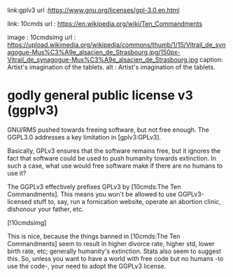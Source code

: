 link:gplv3
url :https://www.gnu.org/licenses/gpl-3.0.en.html

link: 10cmds
url : https://en.wikipedia.org/wiki/Ten_Commandments

image  : 10cmdsimg
url    : https://upload.wikimedia.org/wikipedia/commons/thumb/1/15/Vitrail_de_synagogue-Mus%C3%A9e_alsacien_de_Strasbourg.jpg/150px-Vitrail_de_synagogue-Mus%C3%A9e_alsacien_de_Strasbourg.jpg
caption: Artist's imagination of the tablets.
alt    : Artist's imagination of the tablets.

# godly general public license v3 (ggplv3)

GNU/RMS pushed towards freeing software, but not free enough.  The GGPL3.0
addresses a key limitation in [gplv3:GPLv3].

Basically, GPLv3 ensures that the software remains free, but it ignores the
fact that software could be used to push humanity towards extinction.  In such
a case, what use would free software make if there are no humans to use it?

The GGPLv3 effectively prefixes GPLv3 by [10cmds:The Ten Commandments].  This means you won't be
allowed to use GGPLv3-licensed stuff to, say, run a fornication website,
operate an abortion clinic, dishonour your father,
etc.

[!10cmdsimg]

This is nice, because the things banned in [10cmds:The Ten Commandments] seem
to result in higher divorce rate, higher std, lower birth rate, etc; generally
humanity's extinction.  Stats also seem to suggest this.  So, unless you want
to have a world with free code but no humans -to use the code-, your need to
adopt the GGPLv3 license.
